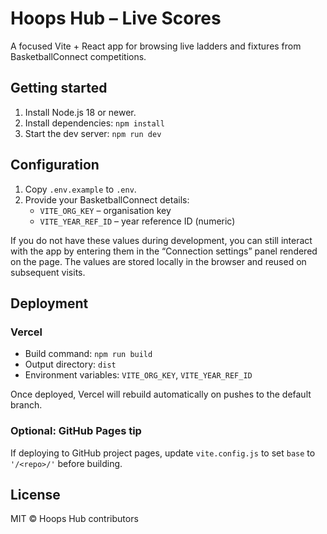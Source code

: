 # Hoops Hub – Live Scores

A focused Vite + React app for browsing live ladders and fixtures from BasketballConnect competitions.

## Getting started
1. Install Node.js 18 or newer.
2. Install dependencies: `npm install`
3. Start the dev server: `npm run dev`

## Configuration
1. Copy `.env.example` to `.env`.
2. Provide your BasketballConnect details:
   - `VITE_ORG_KEY` – organisation key
   - `VITE_YEAR_REF_ID` – year reference ID (numeric)

If you do not have these values during development, you can still interact with the app by entering
them in the “Connection settings” panel rendered on the page. The values are stored locally in the
browser and reused on subsequent visits.

## Deployment
### Vercel
- Build command: `npm run build`
- Output directory: `dist`
- Environment variables: `VITE_ORG_KEY`, `VITE_YEAR_REF_ID`

Once deployed, Vercel will rebuild automatically on pushes to the default branch.

### Optional: GitHub Pages tip
If deploying to GitHub project pages, update `vite.config.js` to set `base` to `'/<repo>/'` before building.

## License
MIT © Hoops Hub contributors
